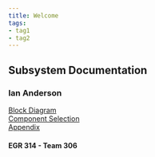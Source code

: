 ```yaml
---
title: Welcome
tags:
- tag1
- tag2
---
```


## Subsystem Documentation

### Ian Anderson

[Block Diagram](./block.md)  
[Component Selection](./component.md)  
[Appendix](./appendix.md)

#### EGR 314 - Team 306
